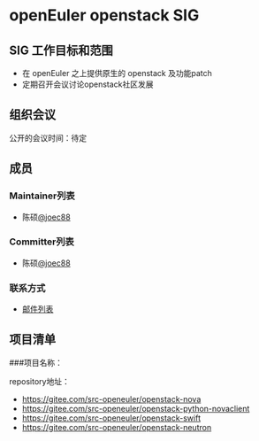 # openEuler openstack SIG


## SIG 工作目标和范围

- 在 openEuler 之上提供原生的 openstack 及功能patch
- 定期召开会议讨论openstack社区发展

## 组织会议

公开的会议时间：待定


## 成员

### Maintainer列表

- 陈硕[@joec88](https://gitee.com/joec88)

### Committer列表

- 陈硕[@joec88](https://gitee.com/joec88)


### 联系方式

- [邮件列表](dev@openeuler.org)


## 项目清单


###项目名称：

repository地址：

- https://gitee.com/src-openeuler/openstack-nova
- https://gitee.com/src-openeuler/openstack-python-novaclient
- https://gitee.com/src-openeuler/openstack-swift
- https://gitee.com/src-openeuler/openstack-neutron
